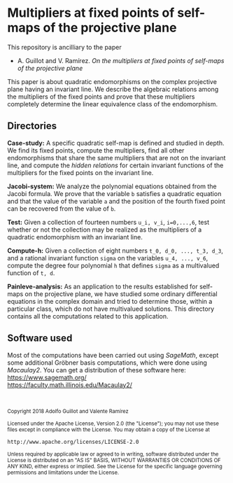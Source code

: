 # Multipliers at fixed points of self-maps of the projective plane


This repository is ancilliary to the paper

* A. Guillot and V. Ramírez. _On the multipliers at fixed points of self-maps of the projective plane_

This paper is about quadratic endomorphisms on the complex projective plane having an invariant line. We describe the algebraic relations among the multipliers of the fixed points and prove that these multipliers completely determine the linear equivalence class of the endomorphism.


    
## Directories

**Case\-study:** A specific quadratic self-map is defined and studied in depth. We find its fixed points, compute the multipliers, find all other endomorphisms that share the same multipliers that are not on the invariant line, and compute the *hidden relations* for certain invariant functions of the multipliers for the fixed points on the invariant line.

**Jacobi\-system:** We analyze the polynomial equations obtained from the Jacobi formula. We prove that the variable `b` satisfies a quadratic equation and that the value of the variable `a` and the position of the fourth fixed point can be recovered from the value of `b`.

**Test:** Given a collection of fourteen numbers `u_i, v_i`, `i=0,...,6`, test whether or not the collection may be realized as the multipliers of a quadratic endomorphism with an invariant line. 

**Compute-h:** Given a collection of eight numbers `t_0, d_0, ..., t_3, d_3`, and a rational invariant function `sigma` on the variables `u_4, ..., v_6`, compute the degree four polynomial `h` that defines `sigma` as a multivalued function of `t, d`.

**Painleve-analysis:** As an application to the results established for self-maps on the projective plane, we have studied some ordinary differential equations in the complex domain and tried to determine those, within a particular class, which do not have multivalued solutions. This directory contains all the computations related to this application.



## Software used

Most of the computations have been carried out using *SageMath*, except some additional Gröbner basis computations, which were done using *Macaulay2*. You can get a distribution of these software here:  
https://www.sagemath.org/  
https://faculty.math.illinois.edu/Macaulay2/

&nbsp;

<sub>Copyright 2018 Adolfo Guillot and Valente Ramírez</sub>

<sub>Licensed under the Apache License, Version 2.0 (the "License"); you may not use these files except in compliance with the License. You may obtain a copy of the License at</sub>

    http://www.apache.org/licenses/LICENSE-2.0

<sub>Unless required by applicable law or agreed to in writing, software distributed under the License is distributed on an "AS IS" BASIS, WITHOUT WARRANTIES OR CONDITIONS OF ANY KIND, either express or implied. See the License for the specific language governing permissions and limitations under the License.</sub>

